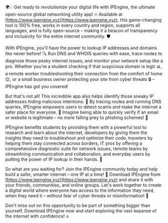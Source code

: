 🌍💡 Get ready to revolutionize your digital life with IPEngine, the ultimate open-source global networking utility app! 🔥 Available at [https://www.ipengine.xyz](https://www.ipengine.xyz), this game-changing tool is 100% free, works in every country and region, supports all languages, and is fully open-source – making it a beacon of transparency and inclusivity for the entire internet community. 🛡️

With IPEngine, you'll have the power to lookup IP addresses and domains like never before! 🔍 Run DNS and WHOIS queries with ease, trace routes to diagnose those pesky internet issues, and monitor your network setup like a pro. Whether you're a student checking if that suspicious domain is legit 📊, a remote worker troubleshooting their connection from the comfort of home 😌, or a small business owner protecting your site from cyber threats 🔒 – IPEngine has got you covered!

But that's not all! This incredible app also helps identify those sneaky IP addresses hiding malicious intentions. 👀 By tracing routes and running DNS queries, IPEngine empowers users to detect scams and make the internet a safer place for everyone. 🚀 Imagine being able to quickly verify if an email or website is legitimate – no more falling prey to phishing schemes! 💸

IPEngine benefits students by providing them with a powerful tool to research and learn about the internet, developers by giving them the insights they need to troubleshoot and optimize their code, travelers by helping them stay connected across borders, IT pros by offering a comprehensive diagnostic suite for network issues, remote teams by streamlining communication and collaboration, and everyday users by putting the power of IP lookup in their hands. 🌈

So what are you waiting for? Join the IPEngine community today and help build a safer, smarter internet – one IP at a time! 🚀 Download IPEngine from [https://www.ipengine.xyz](https://www.ipengine.xyz) and share it with your friends, communities, and online groups. Let's work together to create a digital world where everyone has access to the information they need, when they need it – without fear of cyber threats or misinformation! 🌟

Don't miss out on this opportunity to be part of something bigger than yourself. Download IPEngine now and start exploring the vast expanse of the internet with confidence! 🔝
